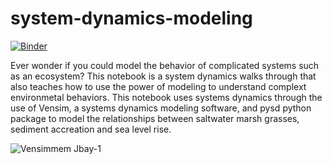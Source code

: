 # system-dynamics-modeling
[![Binder](https://mybinder.org/badge_logo.svg)](https://mybinder.org/v2/gh/polanch190/system-dynamics-modeling/HEAD?labpath=Wetland_github%2FSystem%20Dynamics%20Modeling%2C%20An%20Ecological%20Simulation%20Modeling%20Example.ipynb)

Ever wonder if you could model the behavior of complicated systems such as an ecosystem? This notebook is a system dynamics walks through that also teaches how to use the power of modeling to understand complext environmetal behaviors. This notebook uses systems dynamics through the use of Vensim, a systems dynamics modeling software, and pysd python package to model the relationships between saltwater marsh grasses, sediment accreation and sea level rise.

![Vensimmem Jbay-1](https://user-images.githubusercontent.com/52226031/141390237-59f72b6e-0ad4-449d-a794-286ef3293823.gif)
